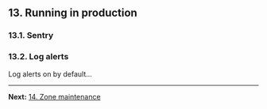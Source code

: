 ## 13. Running in production

### 13.1. Sentry

### 13.2. Log alerts

Log alerts on by default...

---

**Next:** [14. Zone maintenance](14-zone-maintenance.md)
